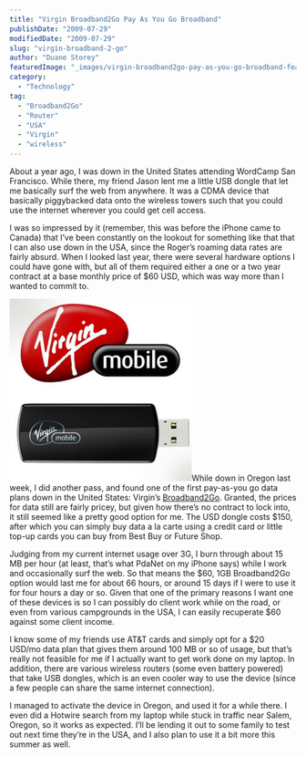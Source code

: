 ```yaml
---
title: "Virgin Broadband2Go Pay As You Go Broadband"
publishDate: "2009-07-29"
modifiedDate: "2009-07-29"
slug: "virgin-broadband-2-go"
author: "Duane Storey"
featuredImage: "_images/virgin-broadband2go-pay-as-you-go-broadband-featured.jpg"
category:
  - "Technology"
tag:
  - "Broadband2Go"
  - "Router"
  - "USA"
  - "Virgin"
  - "wireless"
---
```


About a year ago, I was down in the United States attending WordCamp San Francisco. While there, my friend Jason lent me a little USB dongle that let me basically surf the web from anywhere. It was a CDMA device that basically piggybacked data onto the wireless towers such that you could use the internet wherever you could get cell access.

I was so impressed by it (remember, this was before the iPhone came to Canada) that I’ve been constantly on the lookout for something like that that I can also use down in the USA, since the Roger’s roaming data rates are fairly absurd. When I looked last year, there were several hardware options I could have gone with, but all of them required either a one or a two year contract at a base monthly price of $60 USD, which was way more than I wanted to commit to.

![](_images/virgin-broadband2go-pay-as-you-go-broadband-1.jpg)While down in Oregon last week, I did another pass, and found one of the first pay-as-you go data plans down in the United States: Virgin’s [Broadband2Go](http://web.virginmobileusa.com/broadbandPlans). Granted, the prices for data still are fairly pricey, but given how there’s no contract to lock into, it still seemed like a pretty good option for me. The USD dongle costs $150, after which you can simply buy data a la carte using a credit card or little top-up cards you can buy from Best Buy or Future Shop.

Judging from my current internet usage over 3G, I burn through about 15 MB per hour (at least, that’s what PdaNet on my iPhone says) while I work and occasionally surf the web. So that means the $60, 1GB Broadband2Go option would last me for about 66 hours, or around 15 days if I were to use it for four hours a day or so. Given that one of the primary reasons I want one of these devices is so I can possibly do client work while on the road, or even from various campgrounds in the USA, I can easily recuperate $60 against some client income.

I know some of my friends use AT&amp;T cards and simply opt for a $20 USD/mo data plan that gives them around 100 MB or so of usage, but that’s really not feasible for me if I actually want to get work done on my laptop. In addition, there are various wireless routers (some even battery powered) that take USB dongles, which is an even cooler way to use the device (since a few people can share the same internet connection).

I managed to activate the device in Oregon, and used it for a while there. I even did a Hotwire search from my laptop while stuck in traffic near Salem, Oregon, so it works as expected. I’ll be lending it out to some family to test out next time they’re in the USA, and I also plan to use it a bit more this summer as well.